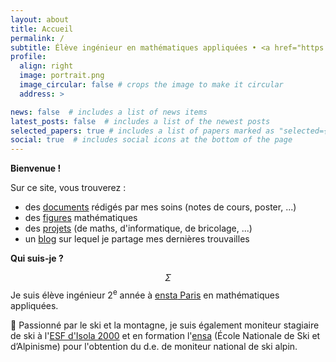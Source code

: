 ```yaml
---
layout: about
title: Accueil
permalink: /
subtitle: Élève ingénieur en mathématiques appliquées • <a href="https://www.ensta-paris.fr/" class="capitales">ensta Paris</a>
profile:
  align: right
  image: portrait.png
  image_circular: false # crops the image to make it circular
  address: >

news: false  # includes a list of news items
latest_posts: false  # includes a list of the newest posts
selected_papers: true # includes a list of papers marked as "selected={true}"
social: true  # includes social icons at the bottom of the page
---
```

**Bienvenue !**

Sur ce site, vous trouverez :
- des [documents](/publications/) rédigés par mes soins (notes de cours, poster, ...)
- des [figures](/figures/) mathématiques
- des [projets](/projects/) (de maths, d'informatique, de bricolage, ...)
- un [blog](/blog/) sur lequel je partage mes dernières trouvailles

**Qui suis-je ?**

$$\Sigma$$ Je suis élève ingénieur 2<sup>e</sup> année à [<span class="capitales">ensta</span> Paris](https://www.ensta-paris.fr/) en mathématiques appliquées.

:ski: Passionné par le ski et la montagne, je suis également moniteur stagiaire de ski à l'[ESF d'Isola 2000](https://www.esf-isola2000.com/) et en formation l'<span class="capitales">[ensa](https://www.ensa.sports.gouv.fr/)</span> (École Nationale de Ski et d’Alpinisme) pour l'obtention du <span class="capitales">d.e.</span> de moniteur national de ski alpin.